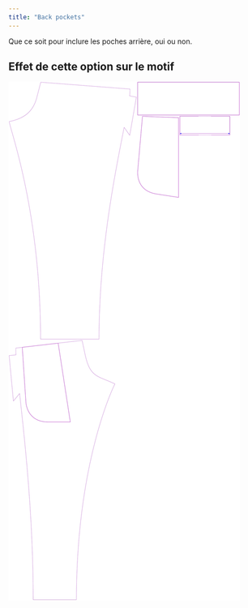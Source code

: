 ```yaml
---
title: "Back pockets"
---
```


Que ce soit pour inclure les poches arrière, oui ou non.

## Effet de cette option sur le motif

![Cette image montre l'effet de cette option en superposant plusieurs variantes qui ont une valeur différente pour cette option](paco_backpockets_sample.svg "Effet de cette option sur le modèle")
